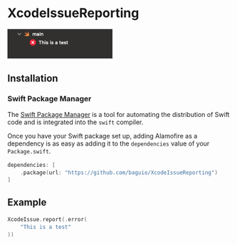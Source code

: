 # XcodeIssueReporting

![Issue sample. Shows an error on Xcode with the text "This is a test"](/docs/screenshot1.png)

## Installation

### Swift Package Manager

The [Swift Package Manager](https://swift.org/package-manager/) is a tool for automating the distribution of Swift code and is integrated into the `swift` compiler. 

Once you have your Swift package set up, adding Alamofire as a dependency is as easy as adding it to the `dependencies` value of your `Package.swift`.

```swift
dependencies: [
    .package(url: "https://github.com/baguio/XcodeIssueReporting")
]
```

## Example

```swift
XcodeIssue.report(.error(
    "This is a test"
))
```